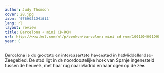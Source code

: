 ```yaml
---
author: Judy Thomson
cover: 28.jpg
isbn: '9789021542812'
lang: nl
layout: review
title: Barcelona + mini CD-ROM
url: http://www.bol.com/nl/p/boeken/barcelona-mini-cd-rom/1001004001995599/index.html
year: 0
---
```

Barcelona is de grootste en interessantste havenstad in hetMiddellandse-Zeegebied. De stad ligt in de noordoostelijke hoek van Spanje ingenesteld tussen de heuvels, met haar rug naar Madrid en haar ogen op de zee.
